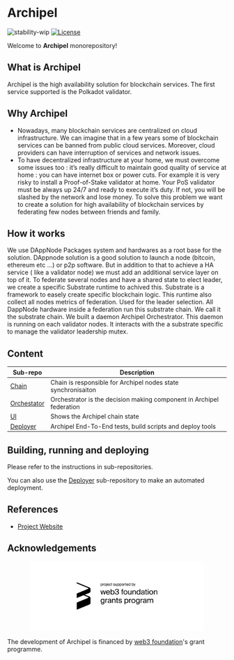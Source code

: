 # Archipel
![stability-wip](https://img.shields.io/badge/stability-work_in_progress-lightgrey.svg)
[![License](https://img.shields.io/badge/License-Apache%202.0-blue.svg)](https://opensource.org/licenses/Apache-2.0)

Welcome to **Archipel** monorepository!

## What is Archipel

Archipel is the high availability solution for blockchain services. The first service supported is the Polkadot validator.


## Why Archipel

- Nowadays, many blockchain services are centralized on cloud infrastructure. We can imagine that in a few years some of blockchain services can be banned from public cloud services. Moreover, cloud providers can have interruption of services and network issues.
- To have decentralized infrastructure at your home, we must overcome some issues too : it’s really difficult to maintain good quality of service at home : you can have internet box or power cuts. For example it is very risky to install a Proof-of-Stake validator at home. Your PoS validator must be always up 24/7 and ready to execute it’s duty. If not, you will be slashed by the network and lose money.
To solve this problem we want to create a solution for high availability of blockchain services by federating few nodes between friends and family.


## How it works 

We use DAppNode Packages system and hardwares as a root base for the solution.
DAppnode solution is a good solution to launch a node (bitcoin, ethereum etc ...) or p2p software. But in addition to that to achieve a HA service ( like a validator node) we must add an additional service layer on top of it.
To federate several nodes and have a shared state to elect leader, we create a specific Substrate runtime to achived this. Substrate is a framework to easely create specific blockchain logic. This runtime also collect all nodes metrics of federation. Used for the leader selection. 
All DappNode hardware inside a federation run this substrate chain. We call it the substrate chain.
 We built a daemon Archipel Orchestrator. This daemon is running on each validator nodes. It interacts with the a substrate specific to manage the validator leadership mutex. 

## Content

| Sub-repo | Description |
| --- | --- |
| [Chain](chain/) | Chain is responsible for Archipel nodes state synchronisaiton |
| [Orchestator](orchestrator/) | Orchestrator is the decision making component in Archipel federation |
| [UI](ui/) | Shows the Archipel chain state |
| [Deployer](deployer/) | Archipel End-To-End tests, build scripts and deploy tools |

## Building, running and deploying

Please refer to the instructions in sub-repositories.

You can also use the [Deployer](deployer/) sub-repository to make an automated deployment.

## References

* [Project Website](https://archipel.id)

## Acknowledgements
<p align="center">
  <img src=./web3_foundation_grants_badge.svg width = 400>
</p>

The development of Archipel is financed by [web3 foundation](https://web3.foundation/)'s grant programme. 
